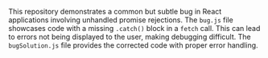 This repository demonstrates a common but subtle bug in React applications involving unhandled promise rejections.  The `bug.js` file showcases code with a missing `.catch()` block in a `fetch` call.  This can lead to errors not being displayed to the user, making debugging difficult.  The `bugSolution.js` file provides the corrected code with proper error handling.